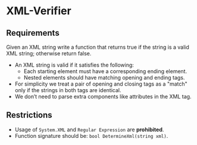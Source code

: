 # XML-Verifier
## Requirements
Given an XML string write a function that returns true if the string is a valid XML string; otherwise return false.
- An XML string is valid if it satisfies the following:
    - Each starting element must have a corresponding ending element.
    - Nested elements should have matching opening and ending tags.
- For simplicity we treat a pair of opening and closing tags as a "match" only if the strings in both tags are identical.
- We don’t need to parse extra components like attributes in the XML tag. 

## Restrictions
- Usage of `System.XML` and `Regular Expression` are **prohibited**.
- Function signature should be: `bool DetermineXml(string xml)`.
